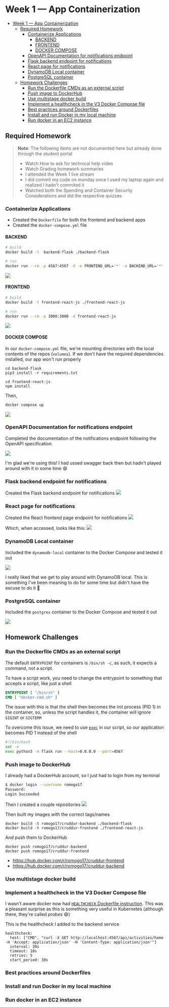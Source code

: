 # Week 1 — App Containerization

- [Week 1 — App Containerization](#week-1--app-containerization)
  - [Required Homework](#required-homework)
    - [Containerize Applications](#containerize-applications)
      - [BACKEND](#backend)
      - [FRONTEND](#frontend)
      - [DOCKER COMPOSE](#docker-compose)
    - [OpenAPI Documentation for notifications endpoint](#openapi-documentation-for-notifications-endpoint)
    - [Flask backend endpoint for notifications](#flask-backend-endpoint-for-notifications)
    - [React page for notifications](#react-page-for-notifications)
    - [DynamoDB Local container](#dynamodb-local-container)
    - [PostgreSQL container](#postgresql-container)
  - [Homework Challenges](#homework-challenges)
    - [Run the Dockerfile CMDs as an external script](#run-the-dockerfile-cmds-as-an-external-script)
    - [Push image to DockerHub](#push-image-to-dockerhub)
    - [Use multistage docker build](#use-multistage-docker-build)
    - [Implement a healthcheck in the V3 Docker Compose file](#implement-a-healthcheck-in-the-v3-docker-compose-file)
    - [Best practices around Dockerfiles](#best-practices-around-dockerfiles)
    - [Install and run Docker in my local machine](#install-and-run-docker-in-my-local-machine)
    - [Run docker in an EC2 instance](#run-docker-in-an-ec2-instance)

## Required Homework

> **Note**: The following items are not documented here but already done through the student portal
> - Watch How to ask for technical help video
> - Watch Grading homework summaries
> - I attended the Week 1 live stream
> - I did commit my code on monday once I used my laptop again and realized I hadn't commited it
> - Watched both the Spending and Container Security Considerations and did the respective quizzes
>

### Containerize Applications
- Created the `Dockerfile` for both the frontend and backend apps
- Created the `docker-compose.yml` file

#### BACKEND
```sh
# build
docker build -t  backend-flask ./backend-flask

# run
docker run --rm -p 4567:4567 -d -e FRONTEND_URL='*' -e BACKEND_URL='*' backend-flask
```
![](./assets/week1/backend-container.png)


#### FRONTEND
```sh
# build
docker build -t frontend-react-js ./frontend-react-js

# run
docker run --rm -p 3000:3000 -d frontend-react-js
```

![](./assets/week1/frontend-container.png)


#### DOCKER COMPOSE

In our `docker-compose.yml` file, we're mounting directories with the local contents of the repos (`volumes`). If we don't have the required dependencies installed, our app won't run properly
```
cd backend-flask
pip3 install -r requirements.txt

cd frontend-react-js
npm install
```
Then,

```sh
docker compose up
```

![](./assets/week1/docker-compose.png)

### OpenAPI Documentation for notifications endpoint
Completed the documentation of the notifications endpoint following the OpenAPI specification.

![](./assets/week1/openapi.png)

I'm glad we're using this! I had ussed swagger back then but hadn't played around with it in some time 😄

### Flask backend endpoint for notifications

Created the Flask backend endpoint for notifications
![](./assets/week1/backend-notifications.png)

### React page for notifications

Created the React frontend page endpoint for notifications
![](./assets/week1/frontend-notifications.png)

Which, when accessed, looks like this:
![](./assets/week1/notifications-browser.png)

### DynamoDB Local container
Included the `dynamodb-local` container to the Docker Compose and tested it out

![](./assets/week1/dynamodb-local.png)

I really liked that we get to play around with DynamoDB local. This is something I've been meaning to do for some time but didn't have the excuse to do it 🚀


### PostgreSQL container
Included the `postgres` container to the Docker Compose and tested it out

![](./assets/week1/postgresql.png)

## Homework Challenges

### Run the Dockerfile CMDs as an external script
The default `ENTRYPOINT` for containers is `/bin/sh -c`, as such, it expects a command, not a script.

To have a script work, you need to change the entrypoint to something that accepts a script, like just a shell

```Dockerfile
ENTRYPOINT [ "/bin/sh" ]
CMD [ "docker-cmd.sh" ]
```

The issue with this is that the shell then becomes the init process (PID 1) in the container, so, unless the script handles it, the container will ignore `SIGINT` or `SIGTERM`

To overcome this issue, we need to use [`exec`](https://wiki.bash-hackers.org/commands/builtin/exec) in our script, so our application becomes PID 1 instead of the shell

```sh
#!/bin/bash
set -e
exec python3 -m flask run --host=0.0.0.0 --port=4567
```

### Push image to DockerHub
I already had a DockerHub account, so I just had to login from my terminal

```sh
$ docker login --username romogo17
Password:
Login Succeeded
```

Then I created a couple repositories
![](./assets/week1/dockerhub-repos.png)

Then built my images with the correct tags/names

```
docker build -t romogo17/cruddur-backend ./backend-flask
docker build -t romogo17/cruddur-frontend ./frontend-react-js
```
And push them to DockerHub

```
docker push romogo17/cruddur-backend
docker push romogo17/cruddur-frontend
```

- https://hub.docker.com/r/romogo17/cruddur-frontend
- https://hub.docker.com/r/romogo17/cruddur-backend

### Use multistage docker build

### Implement a healthcheck in the V3 Docker Compose file

I wasn't aware docker now had [`HEALTHCHECK` Dockerfile instruction](https://docs.docker.com/engine/reference/builder/#healthcheck). This was a pleasant surprise as this is something very useful in Kubernetes (although there, they're called _probes_ 😄)

This is the healthcheck I added to the backend service
```
healthcheck:
  test: ["CMD", "curl -X GET http://localhost:4567/api/activities/home -H 'Accept: application/json' -H 'Content-Type: application/json'"]
  interval: 30s
  timeout: 10s
  retries: 5
  start_period: 30s
```

### Best practices around Dockerfiles

### Install and run Docker in my local machine

### Run docker in an EC2 instance
